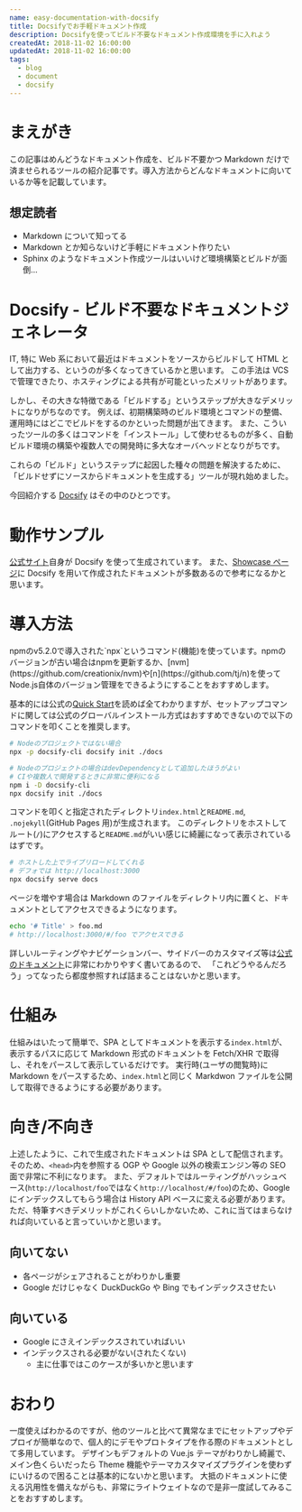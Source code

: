 ```yaml
---
name: easy-documentation-with-docsify
title: Docsifyでお手軽ドキュメント作成
description: Docsifyを使ってビルド不要なドキュメント作成環境を手に入れよう
createdAt: 2018-11-02 16:00:00
updatedAt: 2018-11-02 16:00:00
tags:
  - blog
  - document
  - docsify
---
```


# まえがき

この記事はめんどうなドキュメント作成を、ビルド不要かつ Markdown だけで済ませられるツールの紹介記事です。導入方法からどんなドキュメントに向いているか等を記載しています。

## 想定読者

- Markdown について知ってる
- Markdown とか知らないけど手軽にドキュメント作りたい
- Sphinx のようなドキュメント作成ツールはいいけど環境構築とビルドが面倒...

# Docsify - ビルド不要なドキュメントジェネレータ

IT, 特に Web 系において最近はドキュメントをソースからビルドして HTML として出力する、というのが多くなってきているかと思います。
この手法は VCS で管理できたり、ホスティングによる共有が可能といったメリットがあります。

しかし、その大きな特徴である「ビルドする」というステップが大きなデメリットになりがちなのです。
例えば、初期構築時のビルド環境とコマンドの整備、運用時にはどこでビルドをするのかといった問題が出てきます。
また、こういったツールの多くはコマンドを「インストール」して使わせるものが多く、自動ビルド環境の構築や複数人での開発時に多大なオーバヘッドとなりがちです。

これらの「ビルド」というステップに起因した種々の問題を解決するために、「ビルドせずにソースからドキュメントを生成する」ツールが現れ始めました。

今回紹介する [Docsify](https://github.com/docsifyjs/docsify/) はその中のひとつです。

# 動作サンプル

[公式サイト](https://docsify.js.org/#/)自身が Docsify を使って生成されています。
また、[Showcase ページ](https://docsify.js.org/#/awesome?id=showcase)に Docsify を用いて作成されたドキュメントが多数あるので参考になるかと思います。

# 導入方法

<div class="notification is-info">npmのv5.2.0で導入された`npx`というコマンド(機能)を使っています。npmのバージョンが古い場合はnpmを更新するか、[nvm](https://github.com/creationix/nvm)や[n](https://github.com/tj/n)を使ってNode.js自体のバージョン管理をできるようにすることをおすすめします。
</div>

基本的には公式の[Quick Start](https://docsify.js.org/#/quickstart)を読めば全てわかりますが、セットアップコマンドに関しては公式のグローバルインストール方式はおすすめできないので以下のコマンドを叩くことを推奨します。

```sh
# Nodeのプロジェクトではない場合
npx -p docsify-cli docsify init ./docs

# Nodeのプロジェクトの場合はdevDependencyとして追加したほうがよい
# CIや複数人で開発するときに非常に便利になる
npm i -D docsify-cli
npx docsify init ./docs
```

コマンドを叩くと指定されたディレクトリ`index.html`と`README.md`, `.nojekyll`(GitHub Pages 用)が生成されます。
このディレクトリをホストしてルート(`/`)にアクセスすると`README.md`がいい感じに綺麗になって表示されているはずです。

```sh
# ホストした上でライブリロードしてくれる
# デフォでは http://localhost:3000
npx docsify serve docs
```

ページを増やす場合は Markdown のファイルをディレクトリ内に置くと、ドキュメントとしてアクセスできるようになります。

```sh
echo '# Title' > foo.md
# http://localhost:3000/#/foo でアクセスできる
```

詳しいルーティングやナビゲーションバー、サイドバーのカスタマイズ等は[公式のドキュメント](https://docsify.js.org/#/?id=docsify)に非常にわかりやすく書いてあるので、
「これどうやるんだろう」ってなったら都度参照すれば詰まることはないかと思います。

# 仕組み

仕組みはいたって簡単で、SPA としてドキュメントを表示する`index.html`が、表示するパスに応じて Markdown 形式のドキュメントを Fetch/XHR で取得し、それをパースして表示しているだけです。
実行時(ユーザの閲覧時)に Markdown をパースするため、`index.html`と同じく Markdwon ファイルを公開して取得できるようにする必要があります。

# 向き/不向き

上述したように、これで生成されたドキュメントは SPA として配信されます。
そのため、`<head>`内を参照する OGP や Google 以外の検索エンジン等の SEO 面で非常に不利になります。
また、デフォルトではルーティングがハッシュベース(`http://localhost/foo`ではなく`http://localhost/#/foo`)のため、Google にインデックスしてもらう場合は History API ベースに変える必要があります。
ただ、特筆すべきデメリットがこれくらいしかないため、これに当てはまらなければ向いていると言っていいかと思います。

## 向いてない

- 各ページがシェアされることがわりかし重要
- Google だけじゃなく DuckDuckGo や Bing でもインデックスさせたい

## 向いている

- Google にさえインデックスされていればいい
- インデックスされる必要がない(されたくない)
  - 主に仕事ではこのケースが多いかと思います

# おわり

一度使えばわかるのですが、他のツールと比べて異常なまでにセットアップやデプロイが簡単なので、個人的にデモやプロトタイプを作る際のドキュメントとして多用しています。
デザインもデフォルトの Vue.js テーマがわりかし綺麗で、メイン色くらいだったら Theme 機能やテーマカスタマイズプラグインを使わずにいけるので困ることは基本的にないかと思います。
大抵のドキュメントに使える汎用性を備えながらも、非常にライトウェイトなので是非一度試してみることをおすすめします。
